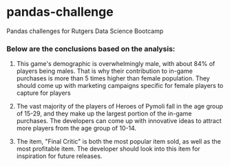 # pandas-challenge
Pandas challenges for Rutgers Data Science Bootcamp


### Below are the conclusions based on the analysis:


1. This game's demographic is overwhelmingly male, with about 84% of players being males. That is why their contribution to in-game purchases is  more than 5 times higher than female population. They should come up with marketing campaigns specific for female players to capture for players


2. The vast majority of the players of Heroes of Pymoli fall in the age group of 15-29, and they make up the largest portion of the in-game purchases. The developers can come up with innovative ideas to attract more players from the age group of 10-14.


3. The item, "Final Critic" is both the most popular item sold, as well as the most profitable item. The developer should look into this item for inspiration for future releases.
